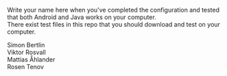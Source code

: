 Write your name here when you've completed the configuration and tested that both Android and Java works on your computer.  
There exist test files in this repo that you should download and test on your computer.  
  
Simon Bertlin  
Viktor Rosvall  
Mattias Åhlander  
Rosen Tenov
